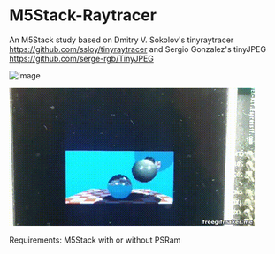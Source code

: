 # M5Stack-Raytracer

An M5Stack study based on Dmitry V. Sokolov's tinyraytracer https://github.com/ssloy/tinyraytracer and Sergio Gonzalez's tinyJPEG https://github.com/serge-rgb/TinyJPEG

![image](https://user-images.githubusercontent.com/1893754/51555993-42acae80-1e79-11e9-837e-f5687ee09e0a.png)

![image](https://raw.githubusercontent.com/tobozo/ESP32-Raytracer/master/bouncing-60.frames.128x64.gif)

Requirements: M5Stack with or without PSRam

